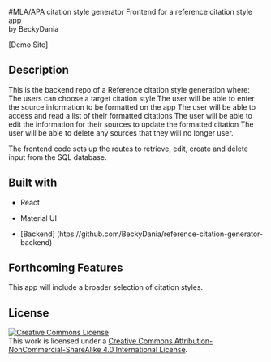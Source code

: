 #MLA/APA citation style generator
Frontend for a reference citation style app
<br> by BeckyDania</br>

[Demo Site]

## Description
This is the backend repo of a Reference citation style generation where:
The users can choose a target citation style
The user will be able to enter the source information to be formatted on the app
The user will be able to access and read a list of their formatted citations
The user will be able to edit the information for their sources to update the formatted citation
The user will be able to delete any sources that they will no longer user.

The frontend code sets up the routes to retrieve, edit, create and delete input from the SQL database.

## Built with
* React
* Material UI

* [Backend] (htps://github.com/BeckyDania/reference-citation-generator-backend)


## Forthcoming Features
This app will include a broader selection of citation styles.  


## License
<a rel="license" href="http://creativecommons.org/licenses/by-nc-sa/4.0/"><img alt="Creative Commons License" style="border-width:0" src="https://i.creativecommons.org/l/by-nc-sa/4.0/88x31.png" /></a><br />This work is licensed under a <a rel="license" href="http://creativecommons.org/licenses/by-nc-sa/4.0/">Creative Commons Attribution-NonCommercial-ShareAlike 4.0 International License</a>.
